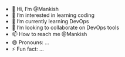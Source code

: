 - 👋 Hi, I’m @Mankish
- 👀 I’m interested in learning coding
- 🌱 I’m currently learning DevOps 
- 💞️ I’m looking to collaborate on DevOps tools
- 📫 How to reach me @Mankish
- 😄 Pronouns: ...
- ⚡ Fun fact: ...

<!---
Mandara-krish/Mandara-krish is a ✨ special ✨ repository because its `README.md` (this file) appears on your GitHub profile.
You can click the Preview link to take a look at your changes.
--->
